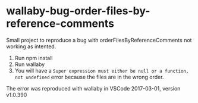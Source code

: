 # wallaby-bug-order-files-by-reference-comments
Small project to reproduce a bug with orderFilesByReferenceComments not working as intented.

1. Run npm install
1. Run wallaby
1. You will have a `Super expression must either be null or a function, not undefined` error because the files are in the wrong order.

The error was reproduced with wallaby in VSCode 2017-03-01, version  v1.0.390
